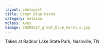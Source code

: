 ```yaml
---
layout: photopost
title: Great Blue Heron
category: metazoa
mclass: Aves
mimage: 20200517_great_blue_heron_s.jpg
---
```


Taken at Radnor Lake State Park, Nashville, TN
